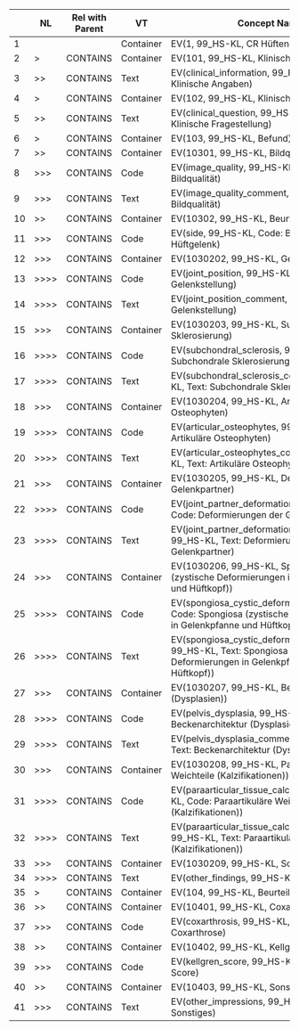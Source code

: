 |    | NL   | Rel with Parent | VT        | Concept Name                                                                                                                | VM | Req Type | Condition | Value Set Constraint |
|----|------|-----------------|-----------|-----------------------------------------------------------------------------------------------------------------------------|----|----------|-----------|----------------------|
| 1  |      |                 | Container | EV(1, 99_HS-KL, CR Hüftendoprothetik)                                                                                       | 1  | M        |           |                      |
| 2  | >    | CONTAINS        | Container | EV(101, 99_HS-KL, Klinische Angaben)                                                                                        | 1  | M        |           |                      |
| 3  | >>   | CONTAINS        | Text      | EV(clinical_information, 99_HS-KL, Text: Klinische Angaben)                                                                 | 1  | M        |           |                      |
| 4  | >    | CONTAINS        | Container | EV(102, 99_HS-KL, Klinische Fragestellung)                                                                                  | 1  | M        |           |                      |
| 5  | >>   | CONTAINS        | Text      | EV(clinical_question, 99_HS-KL, Text: Klinische Fragestellung)                                                              | 1  | M        |           |                      |
| 6  | >    | CONTAINS        | Container | EV(103, 99_HS-KL, Befund)                                                                                                   | 1  | M        |           |                      |
| 7  | >>   | CONTAINS        | Container | EV(10301, 99_HS-KL, Bildqualität)                                                                                           | 1  | M        |           |                      |
| 8  | >>>  | CONTAINS        | Code      | EV(image_quality, 99_HS-KL, Code: Bildqualität)                                                                             | 1  | M        |           | CID 6044             |
| 9  | >>>  | CONTAINS        | Text      | EV(image_quality_comment, 99_HS-KL, Text: Bildqualität)                                                                     | 1  | M        |           |                      |
| 10 | >>   | CONTAINS        | Container | EV(10302, 99_HS-KL, Beurteiltes Hüftgelenk)                                                                                 | 1  | M        |           |                      |
| 11 | >>>  | CONTAINS        | Code      | EV(side, 99_HS-KL, Code: Beurteiltes Hüftgelenk)                                                                            | 1  | M        |           | CID 247              |
| 12 | >>>  | CONTAINS        | Container | EV(1030202, 99_HS-KL, Gelenkstellung)                                                                                       | 1  | M        |           |                      |
| 13 | >>>> | CONTAINS        | Code      | EV(joint_position, 99_HS-KL, Code: Gelenkstellung)                                                                          | 1  | M        |           | CID 99_1             |
| 14 | >>>> | CONTAINS        | Text      | EV(joint_position_comment, 99_HS-KL, Text: Gelenkstellung)                                                                  | 1  | M        |           |                      |
| 15 | >>>  | CONTAINS        | Container | EV(1030203, 99_HS-KL, Subchondrale Sklerosierung)                                                                           | 1  | M        |           |                      |
| 16 | >>>> | CONTAINS        | Code      | EV(subchondral_sclerosis, 99_HS-KL, Code: Subchondrale Sklerosierung)                                                       | 1  | M        |           | CID 99_2             |
| 17 | >>>> | CONTAINS        | Text      | EV(subchondral_sclerosis_comment, 99_HS-KL, Text: Subchondrale Sklerosierung)                                               | 1  | M        |           |                      |
| 18 | >>>  | CONTAINS        | Container | EV(1030204, 99_HS-KL, Artikuläre Osteophyten)                                                                               | 1  | M        |           |                      |
| 19 | >>>> | CONTAINS        | Code      | EV(articular_osteophytes, 99_HS-KL, Code: Artikuläre Osteophyten)                                                           | 1  | M        |           | CID 99_2             |
| 20 | >>>> | CONTAINS        | Text      | EV(articular_osteophytes_comment, 99_HS-KL, Text: Artikuläre Osteophyten)                                                   | 1  | M        |           |                      |
| 21 | >>>  | CONTAINS        | Container | EV(1030205, 99_HS-KL, Deformierungen der Gelenkpartner)                                                                     | 1  | M        |           |                      |
| 22 | >>>> | CONTAINS        | Code      | EV(joint_partner_deformation, 99_HS-KL, Code: Deformierungen der Gelenkpartner)                                             | 1  | M        |           | CID 99_2             |
| 23 | >>>> | CONTAINS        | Text      | EV(joint_partner_deformation_comment, 99_HS-KL, Text: Deformierungen der Gelenkpartner)                                     | 1  | M        |           |                      |
| 24 | >>>  | CONTAINS        | Container | EV(1030206, 99_HS-KL, Spongiosa (zystische Deformierungen in Gelenkpfanne und Hüftkopf))                                    | 1  | M        |           |                      |
| 25 | >>>> | CONTAINS        | Code      | EV(spongiosa_cystic_deformation, 99_HS-KL, Code: Spongiosa (zystische Deformierungen in Gelenkpfanne und Hüftkopf))         | 1  | M        |           | CID 99_2             |
| 26 | >>>> | CONTAINS        | Text      | EV(spongiosa_cystic_deformation_comment, 99_HS-KL, Text: Spongiosa (zystische Deformierungen in Gelenkpfanne und Hüftkopf)) | 1  | M        |           |                      |
| 27 | >>>  | CONTAINS        | Container | EV(1030207, 99_HS-KL, Beckenarchitektur (Dysplasien))                                                                       | 1  | M        |           |                      |
| 28 | >>>> | CONTAINS        | Code      | EV(pelvis_dysplasia, 99_HS-KL, Code: Beckenarchitektur (Dysplasien))                                                        | 1  | M        |           | CID 231              |
| 29 | >>>> | CONTAINS        | Text      | EV(pelvis_dysplasia_comment, 99_HS-KL, Text: Beckenarchitektur (Dysplasien))                                                | 1  | M        |           |                      |
| 30 | >>>  | CONTAINS        | Container | EV(1030208, 99_HS-KL, Paraartikuläre Weichteile (Kalzifikationen))                                                          | 1  | M        |           |                      |
| 31 | >>>> | CONTAINS        | Code      | EV(paraarticular_tissue_calcification, 99_HS-KL, Code: Paraartikuläre Weichteile (Kalzifikationen))                         | 1  | M        |           | CID 99_3             |
| 32 | >>>> | CONTAINS        | Text      | EV(paraarticular_tissue_calcification_comment, 99_HS-KL, Text: Paraartikuläre Weichteile (Kalzifikationen))                 | 1  | M        |           |                      |
| 33 | >>>  | CONTAINS        | Container | EV(1030209, 99_HS-KL, Sonstiges)                                                                                            | 1  | M        |           |                      |
| 34 | >>>> | CONTAINS        | Text      | EV(other_findings, 99_HS-KL, Text: Sonstiges)                                                                               | 1  | M        |           |                      |
| 35 | >    | CONTAINS        | Container | EV(104, 99_HS-KL, Beurteilung)                                                                                              | 1  | M        |           |                      |
| 36 | >>   | CONTAINS        | Container | EV(10401, 99_HS-KL, Coxarthrose)                                                                                            | 1  | M        |           |                      |
| 37 | >>>  | CONTAINS        | Code      | EV(coxarthrosis, 99_HS-KL, Code: Coxarthrose)                                                                               | 1  | M        |           | CID 99_4             |
| 38 | >>   | CONTAINS        | Container | EV(10402, 99_HS-KL, Kellgren-Score)                                                                                         | 1  | M        |           |                      |
| 39 | >>>  | CONTAINS        | Code      | EV(kellgren_score, 99_HS-KL, Code: Kellgren-Score)                                                                          | 1  | M        |           | CID 99_5             |
| 40 | >>   | CONTAINS        | Container | EV(10403, 99_HS-KL, Sonstiges)                                                                                              | 1  | M        |           |                      |
| 41 | >>>  | CONTAINS        | Text      | EV(other_impressions, 99_HS-KL, Text: Sonstiges)                                                                            | 1  | M        |           |                      |
